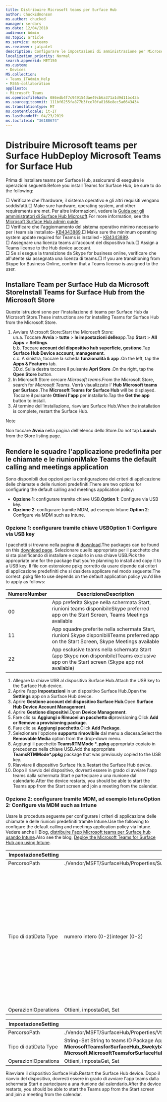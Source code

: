 ```yaml
---
title: Distribuire Microsoft teams per Surface Hub
author: ChuckEdmonson
ms.author: chucked
manager: serdars
ms.date: 12/04/2018
audience: Admin
ms.topic: article
ms.service: msteams
ms.reviewer: jatpatel
description: Configurare le impostazioni di amministrazione per Microsoft teams per Surface Hub.
localization_priority: Normal
search.appverid: MET150
ms.custom:
- Devices
MS.collection:
- Teams_ITAdmin_Help
- M365-collaboration
appliesto:
- Microsoft Teams
ms.openlocfilehash: 086edb4f7c949154dae49cb6a371a1d9d11bc43a
ms.sourcegitcommit: 111bf6255fa877b3fce70fa8166e8ec5a6643434
ms.translationtype: MT
ms.contentlocale: it-IT
ms.lasthandoff: 04/23/2019
ms.locfileid: "36180674"
---
```

<a name="deploy-microsoft-teams-for-surface-hub"></a><span data-ttu-id="20996-103">Distribuire Microsoft teams per Surface Hub</span><span class="sxs-lookup"><span data-stu-id="20996-103">Deploy Microsoft Teams for Surface Hub</span></span>
======================================

<span data-ttu-id="20996-104">Prima di installare teams per Surface Hub, assicurarsi di eseguire le operazioni seguenti:</span><span class="sxs-lookup"><span data-stu-id="20996-104">Before you install Teams for Surface Hub, be sure to do the following:</span></span>

 <span data-ttu-id="20996-105">□ Verificare che l'hardware, il sistema operativo e gli altri requisiti vengano soddisfatti.</span><span class="sxs-lookup"><span data-stu-id="20996-105">□ Make sure hardware, operating system, and other requirements are met.</span></span> <span data-ttu-id="20996-106">Per altre informazioni, vedere la [Guida per gli amministratori di Surface Hub Microsoft](https://docs.microsoft.com/surface-hub/).</span><span class="sxs-lookup"><span data-stu-id="20996-106">For more information, see the [Microsoft Surface Hub admin guide](https://docs.microsoft.com/surface-hub/).</span></span><br>
 <span data-ttu-id="20996-107">□ Verificare che l'aggiornamento del sistema operativo minimo necessario per i team sia installato- [KB4343889](https://support.microsoft.com/help/4343889).</span><span class="sxs-lookup"><span data-stu-id="20996-107">□ Make sure the minimum operating system update required for Teams is installed - [KB4343889](https://support.microsoft.com/help/4343889).</span></span><br>
 <span data-ttu-id="20996-108">□ Assegnare una licenza teams all'account del dispositivo hub.</span><span class="sxs-lookup"><span data-stu-id="20996-108">□ Assign a Teams license to the Hub device account.</span></span><br>
 <span data-ttu-id="20996-109">□ Se si esegue la transizione da Skype for business online, verificare che all'utente sia assegnata una licenza di teams.</span><span class="sxs-lookup"><span data-stu-id="20996-109">□ If you are transitioning from Skype for Business Online, confirm that a Teams license is assigned to the user.</span></span>

## <a name="install-teams-for-surface-hub-from-the-microsoft-store"></a><span data-ttu-id="20996-110">Installare Team per Surface Hub da Microsoft Store</span><span class="sxs-lookup"><span data-stu-id="20996-110">Install Teams for Surface Hub from the Microsoft Store</span></span> 

<span data-ttu-id="20996-111">Queste istruzioni sono per l'installazione di teams per Surface Hub da Microsoft Store.</span><span class="sxs-lookup"><span data-stu-id="20996-111">These instructions are for installing Teams for Surface Hub from the Microsoft Store.</span></span> 
 
1. <span data-ttu-id="20996-112">Avviare Microsoft Store:</span><span class="sxs-lookup"><span data-stu-id="20996-112">Start the Microsoft Store:</span></span><br>
   <span data-ttu-id="20996-113">un.</span><span class="sxs-lookup"><span data-stu-id="20996-113">a.</span></span> <span data-ttu-id="20996-114">Toccare **Avvia** > **tutte** > **le impostazioni delle**app.</span><span class="sxs-lookup"><span data-stu-id="20996-114">Tap **Start** > **All Apps** > **Settings**.</span></span><br> <span data-ttu-id="20996-115">b.</span><span class="sxs-lookup"><span data-stu-id="20996-115">b.</span></span> <span data-ttu-id="20996-116">Toccare **account del dispositivo hub superficie, gestione**.</span><span class="sxs-lookup"><span data-stu-id="20996-116">Tap **Surface Hub Device account, management**.</span></span><br>
   <span data-ttu-id="20996-117">c.</span><span class="sxs-lookup"><span data-stu-id="20996-117">c.</span></span> <span data-ttu-id="20996-118">A sinistra, toccare la scheda **funzionalità & app** .</span><span class="sxs-lookup"><span data-stu-id="20996-118">On the left, tap the **Apps & Features** tab.</span></span><br> <span data-ttu-id="20996-119">3D.</span><span class="sxs-lookup"><span data-stu-id="20996-119">d.</span></span> <span data-ttu-id="20996-120">Sulla destra toccare il pulsante **Apri Store** .</span><span class="sxs-lookup"><span data-stu-id="20996-120">On the right, tap the **Open Store** button.</span></span> 
2. <span data-ttu-id="20996-121">In Microsoft Store cercare *Microsoft teams*.</span><span class="sxs-lookup"><span data-stu-id="20996-121">From the Microsoft Store, search for *Microsoft Teams*.</span></span> <span data-ttu-id="20996-122">Verrà visualizzato l' **Hub Microsoft teams per Surface** .</span><span class="sxs-lookup"><span data-stu-id="20996-122">The **Microsoft Teams for Surface Hub** will be displayed.</span></span> <span data-ttu-id="20996-123">Toccare il pulsante **Ottieni l'app** per installarlo.</span><span class="sxs-lookup"><span data-stu-id="20996-123">Tap the **Get the app** button to install.</span></span>  
3. <span data-ttu-id="20996-124">Al termine dell'installazione, riavviare Surface Hub.</span><span class="sxs-lookup"><span data-stu-id="20996-124">When the installation is complete, restart the Surface Hub.</span></span> 

> [!NOTE]
> <span data-ttu-id="20996-125">Non toccare **Avvia** nella pagina dell'elenco dello Store.</span><span class="sxs-lookup"><span data-stu-id="20996-125">Do not tap **Launch** from the Store listing page.</span></span>

## <a name="make-teams-the-default-calling-and-meetings-application"></a><span data-ttu-id="20996-126">Rendere le squadre l'applicazione predefinita per le chiamate e le riunioni</span><span class="sxs-lookup"><span data-stu-id="20996-126">Make Teams the default calling and meetings application</span></span>
 
<span data-ttu-id="20996-127">Sono disponibili due opzioni per la configurazione dei criteri di applicazione delle chiamate e delle riunioni predefiniti:</span><span class="sxs-lookup"><span data-stu-id="20996-127">There are two options for configuring the default calling and meetings application policy:</span></span> 

- <span data-ttu-id="20996-128">**Opzione 1**: configurare tramite chiave USB.</span><span class="sxs-lookup"><span data-stu-id="20996-128">**Option 1**: Configure via USB key.</span></span> 
- <span data-ttu-id="20996-129">**Opzione 2**: configurare tramite MDM, ad esempio Intune.</span><span class="sxs-lookup"><span data-stu-id="20996-129">**Option 2**: Configure via MDM such as Intune.</span></span>
 
### <a name="option-1-configure-via-usb-key"></a><span data-ttu-id="20996-130">Opzione 1: configurare tramite chiave USB</span><span class="sxs-lookup"><span data-stu-id="20996-130">Option 1: Configure via USB key</span></span> 
 
<span data-ttu-id="20996-131">I pacchetti si trovano nella pagina di [download](https://1drv.ms/f/s!ArcnbnREun0Vnp9Wps9MlWB-UJZw3g).</span><span class="sxs-lookup"><span data-stu-id="20996-131">The packages can be found on this [download page](https://1drv.ms/f/s!ArcnbnREun0Vnp9Wps9MlWB-UJZw3g).</span></span> <span data-ttu-id="20996-132">Selezionare quello appropriato per il pacchetto che si sta pianificando di installare e copiarlo in una chiave USB.</span><span class="sxs-lookup"><span data-stu-id="20996-132">Pick the appropriate one for the package that you're planning to install and copy it to a USB key.</span></span> <span data-ttu-id="20996-133">Il file con estensione ppkg corretto da usare dipende dai criteri di applicazione predefiniti che si desidera applicare nel modo seguente:</span><span class="sxs-lookup"><span data-stu-id="20996-133">The correct .ppkg file to use depends on the default application policy you'd like to apply as follows:</span></span> 

|<span data-ttu-id="20996-134">Numero</span><span class="sxs-lookup"><span data-stu-id="20996-134">Number</span></span>  |<span data-ttu-id="20996-135">Descrizione</span><span class="sxs-lookup"><span data-stu-id="20996-135">Description</span></span>  |
|---------|---------|
|<span data-ttu-id="20996-136">0</span><span class="sxs-lookup"><span data-stu-id="20996-136">0</span></span>     | <span data-ttu-id="20996-137">App preferita Skype nella schermata Start, riunioni teams disponibile</span><span class="sxs-lookup"><span data-stu-id="20996-137">Skype preferred app on the Start Screen, Teams Meetings available</span></span>        |
|<span data-ttu-id="20996-138">1</span><span class="sxs-lookup"><span data-stu-id="20996-138">1</span></span>     | <span data-ttu-id="20996-139">App squadre preferite nella schermata Start, riunioni Skype disponibili</span><span class="sxs-lookup"><span data-stu-id="20996-139">Teams preferred app on the Start Screen, Skype Meetings available</span></span>        |
|<span data-ttu-id="20996-140">2</span><span class="sxs-lookup"><span data-stu-id="20996-140">2</span></span>     | <span data-ttu-id="20996-141">App esclusive teams nella schermata Start (app Skype non disponibile)</span><span class="sxs-lookup"><span data-stu-id="20996-141">Teams exclusive app on the Start screen (Skype app not available)</span></span>        |
 
1. <span data-ttu-id="20996-142">Allegare la chiave USB al dispositivo Surface Hub.</span><span class="sxs-lookup"><span data-stu-id="20996-142">Attach the USB key to the Surface Hub device.</span></span> 
2. <span data-ttu-id="20996-143">Aprire l'app **Impostazioni** in un dispositivo Surface Hub.</span><span class="sxs-lookup"><span data-stu-id="20996-143">Open the **Settings** app on a Surface Hub device.</span></span> 
3. <span data-ttu-id="20996-144">Aprire **Gestione account del dispositivo Surface Hub**.</span><span class="sxs-lookup"><span data-stu-id="20996-144">Open **Surface Hub Device Account Management**.</span></span>
4. <span data-ttu-id="20996-145">Aprire **Gestione dispositivi**.</span><span class="sxs-lookup"><span data-stu-id="20996-145">Open **Device Management**.</span></span> 
5. <span data-ttu-id="20996-146">Fare clic su **Aggiungi o Rimuovi un pacchetto di**provisioning.</span><span class="sxs-lookup"><span data-stu-id="20996-146">Click **Add or Remove a provisioning package**.</span></span> 
6. <span data-ttu-id="20996-147">Fare clic su **Aggiungi pacchetto**.</span><span class="sxs-lookup"><span data-stu-id="20996-147">Click **Add Package**.</span></span>
7. <span data-ttu-id="20996-148">Selezionare l'opzione **supporto rimovibile** dal menu a discesa.</span><span class="sxs-lookup"><span data-stu-id="20996-148">Select the **Removable Media** option from the drop-down menu.</span></span> 
8. <span data-ttu-id="20996-149">Aggiungi il pacchetto <strong>TeamsRTMMode \*. ppkg</strong> appropriato copiato in precedenza nella chiave USB.</span><span class="sxs-lookup"><span data-stu-id="20996-149">Add the appropriate <strong>TeamsRTMMode\*.ppkg</strong> package that was previously copied to the USB key.</span></span> 
9. <span data-ttu-id="20996-150">Riavviare il dispositivo Surface Hub.</span><span class="sxs-lookup"><span data-stu-id="20996-150">Restart the Surface Hub device.</span></span> 
10. <span data-ttu-id="20996-151">Dopo il riavvio del dispositivo, dovresti essere in grado di avviare l'app teams dalla schermata Start e partecipare a una riunione dal calendario.</span><span class="sxs-lookup"><span data-stu-id="20996-151">After the device restarts, you should be able to start the Teams app from the Start screen and join a meeting from the calendar.</span></span> 

### <a name="option-2-configure-via-mdm-such-as-intune"></a><span data-ttu-id="20996-152">Opzione 2: configurare tramite MDM, ad esempio Intune</span><span class="sxs-lookup"><span data-stu-id="20996-152">Option 2: Configure via MDM such as Intune</span></span> 

<span data-ttu-id="20996-153">Usare la procedura seguente per configurare i criteri di applicazione delle chiamate e delle riunioni predefiniti tramite Intune.</span><span class="sxs-lookup"><span data-stu-id="20996-153">Use the following to configure the default calling and meetings application policy via Intune.</span></span> <span data-ttu-id="20996-154">Vedere anche il Blog, [distribuire l'app Microsoft teams per Surface hub usando Intune](https://y0av.me/2018/07/16/deploy-the-microsoft-teams-for-surface-hub-app-using-intune/).</span><span class="sxs-lookup"><span data-stu-id="20996-154">Also see the blog, [Deploy the Microsoft Teams for Surface Hub app using Intune](https://y0av.me/2018/07/16/deploy-the-microsoft-teams-for-surface-hub-app-using-intune/).</span></span>

|<span data-ttu-id="20996-155">Impostazione</span><span class="sxs-lookup"><span data-stu-id="20996-155">Setting</span></span>   |<span data-ttu-id="20996-156">Valore</span><span class="sxs-lookup"><span data-stu-id="20996-156">Value</span></span>    |<span data-ttu-id="20996-157">Descrizione</span><span class="sxs-lookup"><span data-stu-id="20996-157">Description</span></span>    |
|----------|---------|---------|
|<span data-ttu-id="20996-158">Percorso</span><span class="sxs-lookup"><span data-stu-id="20996-158">Path</span></span>      | <span data-ttu-id="20996-159">./Vendor/MSFT/SurfaceHub/Properties/SurfaceHubMeetingMode</span><span class="sxs-lookup"><span data-stu-id="20996-159">./Vendor/MSFT/SurfaceHub/Properties/SurfaceHubMeetingMode</span></span>        |
|<span data-ttu-id="20996-160">Tipo di dati</span><span class="sxs-lookup"><span data-stu-id="20996-160">Data Type</span></span> | <span data-ttu-id="20996-161">numero intero (0-2)</span><span class="sxs-lookup"><span data-stu-id="20996-161">integer (0-2)</span></span>   |<span data-ttu-id="20996-162">0-app preferita Skype nella schermata Start, riunioni teams disponibili</span><span class="sxs-lookup"><span data-stu-id="20996-162">0 - Skype preferred app on the Start Screen, Teams Meetings available</span></span><br><span data-ttu-id="20996-163">1-app preferite per le squadre nella schermata Start, riunioni Skype disponibili</span><span class="sxs-lookup"><span data-stu-id="20996-163">1 - Teams preferred app on the Start Screen, Skype Meetings available</span></span><br><span data-ttu-id="20996-164">App esclusive 2-teams nella schermata Start (app Skype non disponibile)</span><span class="sxs-lookup"><span data-stu-id="20996-164">2 - Teams exclusive app on the Start screen (Skype app not available)</span></span> |
|<span data-ttu-id="20996-165">Operazioni</span><span class="sxs-lookup"><span data-stu-id="20996-165">Operations</span></span>| <span data-ttu-id="20996-166">Ottieni, imposta</span><span class="sxs-lookup"><span data-stu-id="20996-166">Get, Set</span></span>        |

|<span data-ttu-id="20996-167">Impostazione</span><span class="sxs-lookup"><span data-stu-id="20996-167">Setting</span></span>   |<span data-ttu-id="20996-168">Valore</span><span class="sxs-lookup"><span data-stu-id="20996-168">Value</span></span>    |
|----------|---------|
|<span data-ttu-id="20996-169">Percorso</span><span class="sxs-lookup"><span data-stu-id="20996-169">Path</span></span>      | <span data-ttu-id="20996-170">./Vendor/MSFT/SurfaceHub/Properties/VtcAppPackageId</span><span class="sxs-lookup"><span data-stu-id="20996-170">./Vendor/MSFT/SurfaceHub/Properties/VtcAppPackageId</span></span>        |
|<span data-ttu-id="20996-171">Tipo di dati</span><span class="sxs-lookup"><span data-stu-id="20996-171">Data Type</span></span> | <span data-ttu-id="20996-172">String-Set String to teams ID Package Application come **Microsoft. MicrosoftTeamsforSurfaceHub_8wekyb3d8bbwe! Teams**</span><span class="sxs-lookup"><span data-stu-id="20996-172">string - set string to Teams application package ID as **Microsoft.MicrosoftTeamsforSurfaceHub_8wekyb3d8bbwe!Teams**</span></span> |
|<span data-ttu-id="20996-173">Operazioni</span><span class="sxs-lookup"><span data-stu-id="20996-173">Operations</span></span>| <span data-ttu-id="20996-174">Ottieni, imposta</span><span class="sxs-lookup"><span data-stu-id="20996-174">Get, Set</span></span>        |

<span data-ttu-id="20996-175">Riavviare il dispositivo Surface Hub.</span><span class="sxs-lookup"><span data-stu-id="20996-175">Restart the Surface Hub device.</span></span> <span data-ttu-id="20996-176">Dopo il riavvio del dispositivo, dovresti essere in grado di avviare l'app teams dalla schermata Start e partecipare a una riunione dal calendario.</span><span class="sxs-lookup"><span data-stu-id="20996-176">After the device restarts, you should be able to start the Teams app from the Start screen and join a meeting from the calendar.</span></span>

